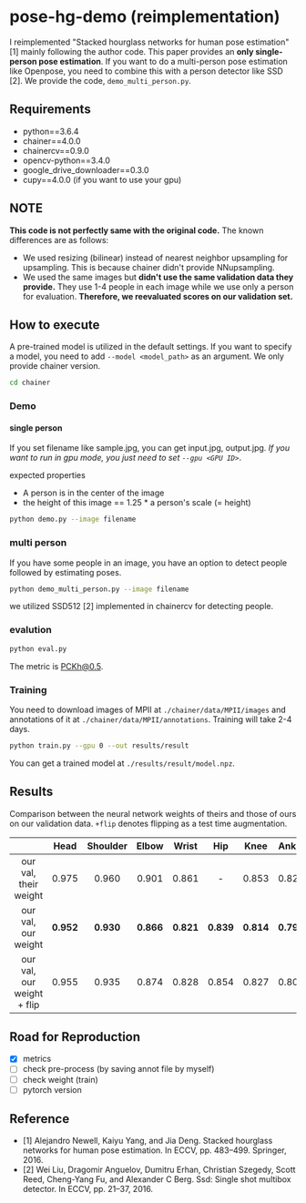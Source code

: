 pose-hg-demo (reimplementation)
=====

I reimplemented "Stacked hourglass networks for human pose estimation" [1] mainly following the author code.
This paper provides an **only single-person pose estimation**. If you want to do a multi-person pose estimation like Openpose, you need to combine this with a person detector like SSD [2]. We provide the code, `demo_multi_person.py`.

## Requirements
- python==3.6.4
- chainer==4.0.0
- chainercv==0.9.0
- opencv-python==3.4.0
- google_drive_downloader==0.3.0
- cupy==4.0.0 (if you want to use your gpu)

## NOTE
**This code is not perfectly same with the original code.**
The known differences are as follows:
- We used resizing (bilinear) instead of nearest neighbor upsampling for upsampling. This is because chainer didn't provide NNupsampling.
- We used the same images but **didn't use the same validation data they provide.** They use 1-4 people in each image while we use only a person for evaluation. **Therefore, we reevaluated scores on our validation set.**

## How to execute
A pre-trained model is utilized in the default settings. If you want to specify a model, you need to add `--model <model_path>` as an argument.
We only provide chainer version.

```bash
cd chainer
```

### Demo
#### single person
If you set filename like sample.jpg, you can get input.jpg, output.jpg. *If you want to run in gpu mode, you just need to set `--gpu <GPU ID>`*.

expected properties
- A person is in the center of the image
- the height of this image == 1.25 * a person's scale (= height)

```bash
python demo.py --image filename
```

### multi person
If you have some people in an image, you have an option to detect people followed by estimating poses.

```bash
python demo_multi_person.py --image filename
```

we utilized SSD512 [2] implemented in chainercv for detecting people.

### evalution
```bash
python eval.py
```
The metric is PCKh@0.5.

### Training
You need to download images of MPII at `./chainer/data/MPII/images` and annotations of it at `./chainer/data/MPII/annotations`.
Training will take 2-4 days.
```bash
python train.py --gpu 0 --out results/result
```
You can get a trained model at `./results/result/model.npz`.

## Results
Comparison between the neural network weights of theirs and those of ours on our validation data. `+flip` denotes flipping as a test time augmentation.

|         | Head | Shoulder | Elbow | Wrist | Hip | Knee | Ankle | Total |
| :---:   |:---: | :---:    | :---: | :---: |:---:|:---: | :---: | :---: |
|our val, their weight | 0.975 | 0.960 | 0.901 | 0.861 | - | 0.853 | 0.823 | 0.896 |
|our val, our weight |**0.952**|**0.930**|**0.866**|**0.821**|**0.839**|**0.814**|**0.790**| - |
|our val, our weight + flip | 0.955 | 0.935 | 0.874 | 0.828 | 0.854 | 0.827 | 0.801 | - |

<!-- |original test | 0.982 | 0.963 | 0.912 | 0.871 | 0.901 | 0.876 | 0.836 | - | -->
<!-- |their val/their weight | 0.968 | 0.952 | 0.891 | 0.842 | - | 0.832 | 0.804 | 0.881 | -->


## Road for Reproduction
- [x] metrics
- [ ] check pre-process (by saving annot file by myself)
- [ ] check weight (train)
- [ ] pytorch version

## Reference
- [1] Alejandro Newell, Kaiyu Yang, and Jia Deng. Stacked hourglass networks for human pose estimation. In ECCV, pp. 483–499. Springer, 2016.
- [2] Wei Liu, Dragomir Anguelov, Dumitru Erhan, Christian Szegedy, Scott Reed, Cheng-Yang Fu, and Alexander C Berg. Ssd: Single shot multibox detector. In ECCV, pp. 21–37, 2016.
